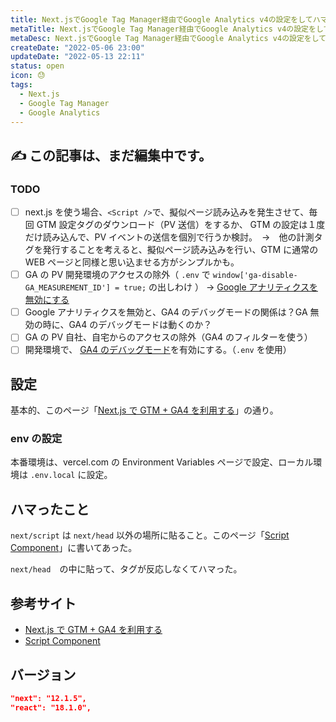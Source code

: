 ```yaml
---
title: Next.jsでGoogle Tag Manager経由でGoogle Analytics v4の設定をしてハマった。
metaTitle: Next.jsでGoogle Tag Manager経由でGoogle Analytics v4の設定をしてハマった。。
metaDesc: Next.jsでGoogle Tag Manager経由でGoogle Analytics v4の設定をしてハマった。
createDate: "2022-05-06 23:00"
updateDate: "2022-05-13 22:11"
status: open
icon: 😓
tags:
  - Next.js
  - Google Tag Manager
  - Google Analytics
---
```


## ✍️ この記事は、まだ編集中です。

### TODO

- [ ] next.js を使う場合、`<Script />`で、擬似ページ読み込みを発生させて、毎回 GTM 設定タグのダウンロード（PV 送信）をするか、 GTM の設定は１度だけ読み込んで、PV イベントの送信を個別で行うか検討。　->　他の計測タグを発行することを考えると、擬似ページ読み込みを行い、GTM に通常の WEB ページと同様と思い込ませる方がシンプルかも。
- [ ] GA の PV 開発環境のアクセスの除外（ `.env` で `window['ga-disable-GA_MEASUREMENT_ID'] = true;` の出しわけ ） -> [Google アナリティクスを無効にする](https://developers.google.com/analytics/devguides/collection/ga4/disable-analytics?hl=ja)
- [ ] Google アナリティクスを無効と、GA4 のデバッグモードの関係は？GA 無効の時に、GA4 のデバッグモードは動くのか？
- [ ] GA の PV 自社、自宅からのアクセスの除外（GA4 のフィルターを使う）
- [ ] 開発環境で、 [GA4 のデバッグモード](https://developers.google.com/analytics/devguides/collection/ga4/debug?technology=websites)を有効にする。（`.env` を使用）

## 設定

基本的、このページ「[Next.js で GTM + GA4 を利用する](https://zenn.dev/keitakn/articles/nextjs-google-tag-manager)」の通り。

### env の設定

本番環境は、vercel.com の Environment Variables ページで設定、ローカル環境は `.env.local` に設定。

## ハマったこと

`next/script` は `next/head` 以外の場所に貼ること。このページ「[Script Component](https://nextjs.org/docs/basic-features/script)」に書いてあった。

`next/head`　の中に貼って、タグが反応しなくてハマった。

## 参考サイト

- [Next.js で GTM + GA4 を利用する](https://zenn.dev/keitakn/articles/nextjs-google-tag-manager)
- [Script Component](https://nextjs.org/docs/basic-features/script)

## バージョン

```json
"next": "12.1.5",
"react": "18.1.0",
```
